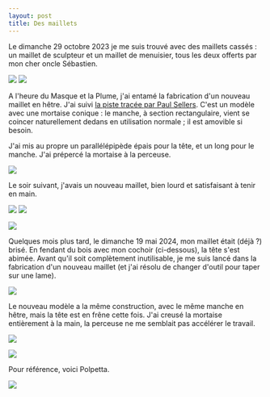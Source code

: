 ```yaml
---
layout: post
title: Des maillets
---
```


Le dimanche 29 octobre 2023 je me suis trouvé avec des maillets
cassés : un maillet de sculpteur et un maillet de menuisier, tous les
deux offerts par mon cher oncle Sébastien.


![](/media/maillet-images/AD9-pzlbpceylW-u3-JrZDF7aQk8Rqlcgqum7ymzBwEdisJIhPk4PiZIe34dl1wR8lb7kKffYwTF3r7vuXEAaxwRKjZdKqVbww%3Dw800-h800.jpg) ![](/media/maillet-images/AD9-pzmLxzYVNCUJSLcl6AtajH-rqgCl9p3cAbfaW1eYUGP6JIObJbM2jSW54Yjz3UVqr8DgKU_BXgo4ecVScjTDD2qtZU9QJA%3Dw800-h800.jpg) 

A l'heure du Masque et la Plume, j'ai entamé la fabrication d'un
nouveau maillet en hêtre. J'ai suivi [la piste tracée par Paul
Sellers](https://www.youtube.com/watch?v=u31Ixu6mSHY). C'est un modèle
avec une mortaise conique : le manche, à section rectangulaire, vient
se coincer naturellement dedans en utilisation normale ; il est
amovible si besoin.

J'ai mis au propre un parallélépipède épais pour la tête, et un long
pour le manche. J'ai prépercé la mortaise à la perceuse.

![](/media/maillet-images/AD9-pzke-y07tDieDpIdRneZ9Is1PnhiVb34KlUaEqs3d1M8ZKn7RORv3zpVixTsALKJ9d8yfvCa8d0Iwy0H7LswJIdg_C2GTg%3Dw800-h800.jpg) 

Le soir suivant, j'avais un nouveau maillet, bien lourd et
satisfaisant à tenir en main.

![](/media/maillet-images/AD9-pzmvkiMJEHQcnx03TnciZuKXNgysIe8jkg9i5vrKppXYlbjh_PBXW_6xDDtsPrEA9UdWPvQ5fuN-n1J-7oOwweM2KRjGGQ%3Dw800-h800.jpg) ![](/media/maillet-images/AD9-pzk2alBm42D_gibeHo9iqjVEJOQ6UhLjvp0ToFpwwgCc9qrWp1etPz552-yXjeU35uC6_uRyDVWu54y1_-TQJtDNwLWzlA%3Dw800-h800.jpg) 

![](/media/maillet-images/AD9-pzmxSWm9giYAGBBt-gddktcveCaqf3QZG1ltkKgzj9GrCNzo7ivhnE9xc7ePVMc0YXgNH_N3SEW4yr7AJT9vbdqdgvyZ1w%3Dw800-h800.jpg) 

Quelques mois plus tard, le dimanche 19 mai 2024, mon maillet était
(déjà ?) brisé. En fendant du bois avec mon cochoir (ci-dessous), la
tête s'est abimée. Avant qu'il soit complètement inutilisable, je me
suis lancé dans la fabrication d'un nouveau maillet (et j'ai résolu de
changer d'outil pour taper sur une lame).

![](/media/maillet-images/AD9-pzlsjZN5NNcLycD_SCjtdsKXJviFG-ImalAVeioYWolCjTfBWW4LVz1dGjTk8SdOsLFfmQUdhyF9FieXF89u-FIjw3cXrg%3Dw800-h800.jpg)

Le nouveau modèle a la même construction, avec le même manche en
hêtre, mais la tête est en frêne cette fois. J'ai creusé la mortaise
entièrement à la main, la perceuse ne me semblait pas accélérer le
travail.


![](/media/maillet-images/AD9-pzmCuD1pWpdm5SYtWs22UBYMe8V17dNLZm-pHdXpY4XNwGK5v4D-0JA4jdZjz-ZmqE3yF4sylJf6exxiJAHoMXANkiRl5w%3Dw800-h800.jpg) 


![](/media/maillet-images/AD9-pzl6lN-yfKiwcRJKVEvaJyArUJLEEt7GN-b3iextaZGQhKw8id0Cxqsm3nqBMEwTuqJcFpBYF7lEucG5hKQn5GZrK6Ln0w%3Dw800-h800.jpg) 

Pour référence, voici Polpetta.

![](/media/maillet-images/AD9-pzmFBQwjEaFbXVhD2IsWnoayjQ06918YRWpXWghMxeZp9sokxfH9xhMPSnVZF--ZHoOlc3ecr4lRRBGFaYTSRNuzlatY-Q%3Dw800-h800.jpg) 
